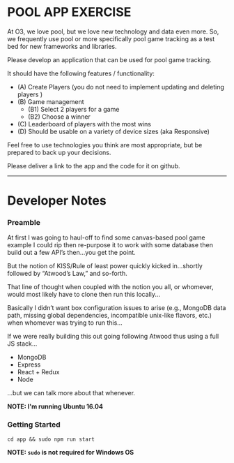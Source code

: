 # POOL APP EXERCISE 

At O3, we love pool, but we love new technology and data even more. So, we frequently use pool or more specifically pool game tracking as a test bed for new frameworks and libraries.

Please develop an application that can be used for pool game tracking. 

It should have the following features / functionality:

* (A) Create Players (you do not need to implement updating and deleting players )
* (B) Game management
  * (B1) Select 2 players for a game
  * (B2) Choose a winner
* (C) Leaderboard of players with the most wins
* (D) Should be usable on a variety of device sizes (aka Responsive)

Feel free to use technologies you think are most appropriate, but be prepared to back up your decisions.

Please deliver a link to the app and the code for it on github.

------

# Developer Notes

### Preamble

At first I was going to haul-off to find some canvas-based pool game example I could rip then re-purpose it to work with some database then build out a few API’s then…you get the point.

But the notion of KISS/Rule of least power quickly kicked in…shortly followed by “Atwood’s Law,” and so-forth.

That line of thought when coupled with the notion you all, or whomever, would most likely have to clone then run this locally...

Basically I didn’t want box configuration issues to arise (e.g., MongoDB data path, missing global dependencies, incompatible unix-like flavors, etc.) when whomever was trying to run this...

If we were really building this out going following Atwood thus using a full JS stack...

* MongoDB
* Express
* React + Redux 
* Node

...but we can talk more about that whenever.

__NOTE: I'm running Ubuntu 16.04__


### Getting Started

```cd app && sudo npm run start```

__NOTE: `sudo` is not required for Windows OS__
